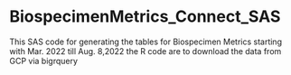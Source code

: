 # BiospecimenMetrics_Connect_SAS
This SAS code for generating the tables for Biospecimen Metrics starting with Mar. 2022 till Aug. 8,2022
the R code are to download the data from GCP via bigrquery
